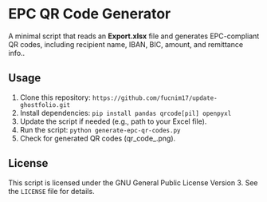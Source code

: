 # EPC QR Code Generator

A minimal script that reads an **Export.xlsx** file and generates EPC-compliant QR codes, including recipient name, IBAN, BIC, amount, and remittance info..

## Usage

1. Clone this repository: `https://github.com/fucnim17/update-ghostfolio.git`
2. Install dependencies: `pip install pandas qrcode[pil] openpyxl`
3. Update the script if needed (e.g., path to your Excel file).
4. Run the script: `python generate-epc-qr-codes.py`
5. Check for generated QR codes (qr_code_<index>.png).
 
## License

This script is licensed under the GNU General Public License Version 3. See the `LICENSE` file for details.


